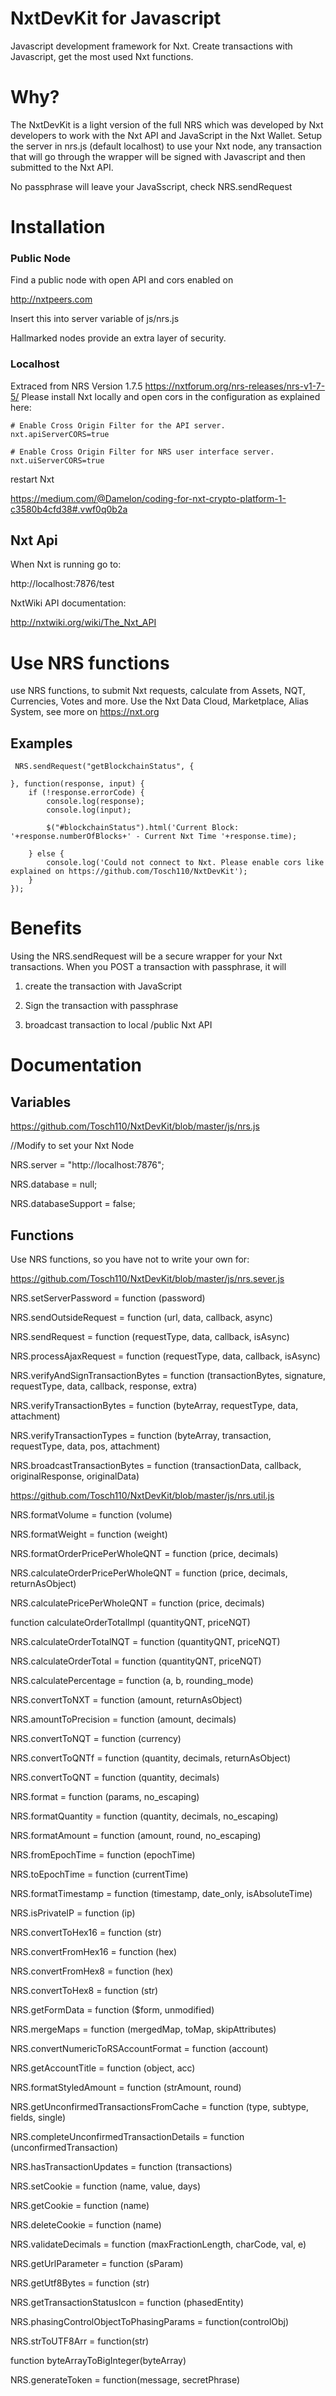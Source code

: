 # NxtDevKit for Javascript
Javascript development framework for Nxt. Create transactions with Javascript, get the most used Nxt functions. 

# Why?

The NxtDevKit is a light version of the full NRS which was developed by Nxt developers to work with the Nxt API and JavaScript in the Nxt Wallet.
Setup the server in nrs.js (default localhost) to use your Nxt node, any transaction that will go through the wrapper will be signed with Javascript and then submitted to the Nxt API.

No passphrase will leave your JavaSscript, check NRS.sendRequest

# Installation

### Public Node

Find a public node with open API and cors enabled on 

http://nxtpeers.com

Insert this into server variable of js/nrs.js

Hallmarked nodes provide an extra layer of security.

### Localhost

Extraced from NRS Version 1.7.5 https://nxtforum.org/nrs-releases/nrs-v1-7-5/
Please install Nxt locally and open cors in the configuration as explained here:

	# Enable Cross Origin Filter for the API server.
	nxt.apiServerCORS=true
	​
	# Enable Cross Origin Filter for NRS user interface server.
	nxt.uiServerCORS=true

restart Nxt

https://medium.com/@Damelon/coding-for-nxt-crypto-platform-1-c3580b4cfd38#.vwf0q0b2a


## Nxt Api

When Nxt is running go to: 

http://localhost:7876/test

NxtWiki API documentation:

http://nxtwiki.org/wiki/The_Nxt_API

# Use NRS functions

use NRS functions, to submit Nxt requests, calculate from Assets, NQT, Currencies, Votes and more.
Use the Nxt Data Cloud, Marketplace, Alias System, see more on https://nxt.org

## Examples

	 NRS.sendRequest("getBlockchainStatus", {
					
	}, function(response, input) {
		if (!response.errorCode) {
			console.log(response);
			console.log(input);

			$("#blockchainStatus").html('Current Block: '+response.numberOfBlocks+' - Current Nxt Time '+response.time);

		} else {
			console.log('Could not connect to Nxt. Please enable cors like explained on https://github.com/Tosch110/NxtDevKit');
		}
	});

# Benefits

Using the NRS.sendRequest will be a secure wrapper for your Nxt transactions. When you POST a transaction with passphrase, it will

1) create the transaction with JavaScript

2) Sign the transaction with passphrase

3) broadcast transaction to local /public Nxt API

# Documentation

## Variables

https://github.com/Tosch110/NxtDevKit/blob/master/js/nrs.js

//Modify to set your Nxt Node

NRS.server = "http://localhost:7876";

NRS.database = null;

NRS.databaseSupport = false; 


## Functions 

Use NRS functions, so you have not to write your own for:

https://github.com/Tosch110/NxtDevKit/blob/master/js/nrs.sever.js

NRS.setServerPassword = function (password)

NRS.sendOutsideRequest = function (url, data, callback, async)

NRS.sendRequest = function (requestType, data, callback, isAsync)

NRS.processAjaxRequest = function (requestType, data, callback, isAsync)

NRS.verifyAndSignTransactionBytes = function (transactionBytes, signature, requestType, data, callback, response, extra)

NRS.verifyTransactionBytes = function (byteArray, requestType, data, attachment)

NRS.verifyTransactionTypes = function (byteArray, transaction, requestType, data, pos, attachment)

NRS.broadcastTransactionBytes = function (transactionData, callback, originalResponse, originalData)

https://github.com/Tosch110/NxtDevKit/blob/master/js/nrs.util.js

NRS.formatVolume = function (volume)

NRS.formatWeight = function (weight)

NRS.formatOrderPricePerWholeQNT = function (price, decimals)

NRS.calculateOrderPricePerWholeQNT = function (price, decimals, returnAsObject)

NRS.calculatePricePerWholeQNT = function (price, decimals)

function calculateOrderTotalImpl (quantityQNT, priceNQT)

NRS.calculateOrderTotalNQT = function (quantityQNT, priceNQT)

NRS.calculateOrderTotal = function (quantityQNT, priceNQT)

NRS.calculatePercentage = function (a, b, rounding_mode)

NRS.convertToNXT = function (amount, returnAsObject)

NRS.amountToPrecision = function (amount, decimals)

NRS.convertToNQT = function (currency)

NRS.convertToQNTf = function (quantity, decimals, returnAsObject) 

NRS.convertToQNT = function (quantity, decimals)

NRS.format = function (params, no_escaping)

NRS.formatQuantity = function (quantity, decimals, no_escaping)

NRS.formatAmount = function (amount, round, no_escaping)

NRS.fromEpochTime = function (epochTime)

NRS.toEpochTime = function (currentTime)

NRS.formatTimestamp = function (timestamp, date_only, isAbsoluteTime) 

NRS.isPrivateIP = function (ip)

NRS.convertToHex16 = function (str)

NRS.convertFromHex16 = function (hex)

NRS.convertFromHex8 = function (hex)

NRS.convertToHex8 = function (str)

NRS.getFormData = function ($form, unmodified)

NRS.mergeMaps = function (mergedMap, toMap, skipAttributes) 

NRS.convertNumericToRSAccountFormat = function (account)

NRS.getAccountTitle = function (object, acc)

NRS.formatStyledAmount = function (strAmount, round)

NRS.getUnconfirmedTransactionsFromCache = function (type, subtype, fields, single)

NRS.completeUnconfirmedTransactionDetails = function (unconfirmedTransaction)

NRS.hasTransactionUpdates = function (transactions)

NRS.setCookie = function (name, value, days)

NRS.getCookie = function (name)

NRS.deleteCookie = function (name)

NRS.validateDecimals = function (maxFractionLength, charCode, val, e) 

NRS.getUrlParameter = function (sParam)

NRS.getUtf8Bytes = function (str)

NRS.getTransactionStatusIcon = function (phasedEntity)

NRS.phasingControlObjectToPhasingParams = function(controlObj)

NRS.strToUTF8Arr = function(str)

function byteArrayToBigInteger(byteArray)

NRS.generateToken = function(message, secretPhrase)



